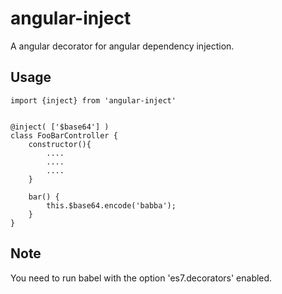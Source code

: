 # angular-inject
A angular decorator for angular dependency injection.
 
## Usage

    import {inject} from 'angular-inject'


    @inject( ['$base64'] )
    class FooBarController {
        constructor(){
            ....
            ....
            ....
        }
        
        bar() {
            this.$base64.encode('babba');
        }
    }
    

## Note
You need to run babel with the option 'es7.decorators' enabled.